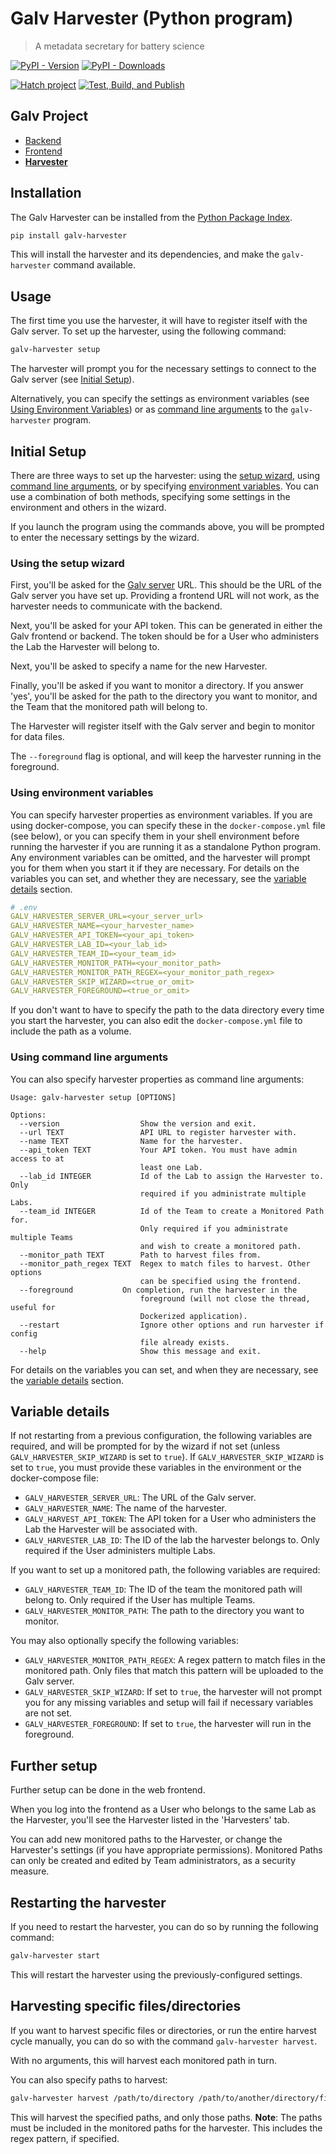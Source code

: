 # Galv Harvester (Python program)
> A metadata secretary for battery science

[![PyPI - Version](https://img.shields.io/pypi/v/galv-harvester)](https://pypi.org/project/galv-harvester/)
[![PyPI - Downloads](https://img.shields.io/pypi/dm/galv-harvester)](https://pypi.org/project/galv-harvester/)

[![Hatch project](https://img.shields.io/badge/%F0%9F%A5%9A-Hatch-4051b5.svg)](https://github.com/pypa/hatch)
[![Test, Build, and Publish](https://github.com/galv-team/galv-harvester/actions/workflows/publish.yml/badge.svg)](https://github.com/galv-team/galv-harvester/actions/workflows/publish.yml)

## Galv Project
- [Backend](https://github.com/galv-team/galv-backend)
- [Frontend](https://github.com/galv-team/galv-frontend)
- [**Harvester**](https://github.com/galv-team/galv-harvester)

## Installation

The Galv Harvester can be installed from the [Python Package Index](https://pypi.org/project/galv-harvester/).

```bash
pip install galv-harvester
```

This will install the harvester and its dependencies, and make the `galv-harvester` command available.

## Usage

The first time you use the harvester, it will have to register itself with the Galv server.
To set up the harvester, using the following command:

```bash
galv-harvester setup
```

The harvester will prompt you for the necessary settings to connect to the Galv server (see [Initial Setup](#initial-setup)).

Alternatively, you can specify the settings as environment variables 
(see [Using Environment Variables](#using-environment-variables))
or as [command line arguments](#using-command-line-arguments) to the `galv-harvester` program.

## Initial Setup

There are three ways to set up the harvester: using the [setup wizard](#using-the-setup-wizard), 
using [command line arguments](#using-command-line-arguments),
or by specifying [environment variables](#using-environment-variables).
You can use a combination of both methods, specifying some settings in the environment and others in the wizard.

If you launch the program using the commands above, you will be prompted to enter the necessary settings by the wizard.

### Using the setup wizard

First, you'll be asked for the [Galv server](https://github.com/galv-team/galv-backend) URL.
This should be the URL of the Galv server you have set up.
Providing a frontend URL will not work, as the harvester needs to communicate with the backend.

Next, you'll be asked for your API token. 
This can be generated in either the Galv frontend or backend.
The token should be for a User who administers the Lab the Harvester will belong to.

Next, you'll be asked to specify a name for the new Harvester. 

Finally, you'll be asked if you want to monitor a directory.
If you answer 'yes', you'll be asked for the path to the directory you want to monitor,
and the Team that the monitored path will belong to.

The Harvester will register itself with the Galv server and begin to monitor for data files.

The `--foreground` flag is optional, and will keep the harvester running in the foreground.

### Using environment variables

You can specify harvester properties as environment variables.
If you are using docker-compose, you can specify these in the `docker-compose.yml` file (see below),
or you can specify them in your shell environment before running the harvester if you are running it as a standalone Python program.
Any environment variables can be omitted, and the harvester will prompt you for them when you start it if they are necessary.
For details on the variables you can set, and whether they are necessary, see the [variable details](#variable-details) section.

```yaml
# .env
GALV_HARVESTER_SERVER_URL=<your_server_url>
GALV_HARVESTER_NAME=<your_harvester_name>
GALV_HARVESTER_API_TOKEN=<your_api_token>
GALV_HARVESTER_LAB_ID=<your_lab_id>
GALV_HARVESTER_TEAM_ID=<your_team_id>
GALV_HARVESTER_MONITOR_PATH=<your_monitor_path>
GALV_HARVESTER_MONITOR_PATH_REGEX=<your_monitor_path_regex>
GALV_HARVESTER_SKIP_WIZARD=<true_or_omit>
GALV_HARVESTER_FOREGROUND=<true_or_omit>
```

If you don't want to have to specify the path to the data directory every time you start the harvester,
you can also edit the `docker-compose.yml` file to include the path as a volume.

### Using command line arguments

You can also specify harvester properties as command line arguments:

```text
Usage: galv-harvester setup [OPTIONS]

Options:
  --version                  Show the version and exit.
  --url TEXT                 API URL to register harvester with.
  --name TEXT                Name for the harvester.
  --api_token TEXT           Your API token. You must have admin access to at
                             least one Lab.
  --lab_id INTEGER           Id of the Lab to assign the Harvester to. Only
                             required if you administrate multiple Labs.
  --team_id INTEGER          Id of the Team to create a Monitored Path for.
                             Only required if you administrate multiple Teams
                             and wish to create a monitored path.
  --monitor_path TEXT        Path to harvest files from.
  --monitor_path_regex TEXT  Regex to match files to harvest. Other options
                             can be specified using the frontend.
  --foreground           On completion, run the harvester in the
                             foreground (will not close the thread, useful for
                             Dockerized application).
  --restart                  Ignore other options and run harvester if config
                             file already exists.
  --help                     Show this message and exit.
```

For details on the variables you can set, and when they are necessary, see the [variable details](#variable-details) section.

## Variable details

If not restarting from a previous configuration, the following variables are required, 
and will be prompted for by the wizard if not set (unless `GALV_HARVESTER_SKIP_WIZARD` is set to `true`).
If `GALV_HARVESTER_SKIP_WIZARD` is set to `true`, you must provide these variables in the environment or the docker-compose file:

- `GALV_HARVESTER_SERVER_URL`: The URL of the Galv server.
- `GALV_HARVESTER_NAME`: The name of the harvester.
- `GALV_HARVEST_API_TOKEN`: The API token for a User who administers the Lab the Harvester will be associated with.
- `GALV_HARVESTER_LAB_ID`: The ID of the lab the harvester belongs to. Only required if the User administers multiple Labs.

If you want to set up a monitored path, the following variables are required:
-  `GALV_HARVESTER_TEAM_ID`: The ID of the team the monitored path will belong to. Only required if the User has multiple Teams.
- `GALV_HARVESTER_MONITOR_PATH`: The path to the directory you want to monitor.

You may also optionally specify the following variables:
- `GALV_HARVESTER_MONITOR_PATH_REGEX`: A regex pattern to match files in the monitored path. Only files that match this pattern will be uploaded to the Galv server.
- `GALV_HARVESTER_SKIP_WIZARD`: If set to `true`, the harvester will not prompt you for any missing variables and setup will fail if necessary variables are not set.
- `GALV_HARVESTER_FOREGROUND`: If set to `true`, the harvester will run in the foreground.

## Further setup

Further setup can be done in the web frontend.

When you log into the frontend as a User who belongs to the same Lab as the Harvester,
you'll see the Harvester listed in the 'Harvesters' tab.

You can add new monitored paths to the Harvester, or change the Harvester's settings (if you have appropriate permissions).
Monitored Paths can only be created and edited by Team administrators, as a security measure.

## Restarting the harvester

If you need to restart the harvester, you can do so by running the following command:

```bash
galv-harvester start
```

This will restart the harvester using the previously-configured settings.

## Harvesting specific files/directories

If you want to harvest specific files or directories, or run the entire harvest cycle manually, 
you can do so with the command `galv-harvester harvest`.

With no arguments, this will harvest each monitored path in turn.

You can also specify paths to harvest:

```bash
galv-harvester harvest /path/to/directory /path/to/another/directory/file.csv /path/to/somewhere/else
```

This will harvest the specified paths, and only those paths. 
**Note**: The paths must be included in the monitored paths for the harvester.
This includes the regex pattern, if specified. 
